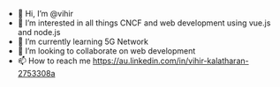 - 👋 Hi, I’m @vihir
- 👀 I’m interested in all things CNCF and web development using vue.js and node.js
- 🌱 I’m currently learning 5G Network
- 💞️ I’m looking to collaborate on web development
- 📫 How to reach me https://au.linkedin.com/in/vihir-kalatharan-2753308a

<!---
vihir/vihir is a ✨ special ✨ repository because its `README.md` (this file) appears on your GitHub profile.
You can click the Preview link to take a look at your changes.
--->
